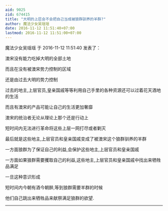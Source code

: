 ```yaml
---
aid: 9025
zid: 674415
title: "大明的上层会不会把自己当成被狼群驯养的羊群?"
author: 魔法少女吴瑶瑶
date: 2016-11-12 11:51:40+07:00
lastmod: 2016-11-12 11:51:00+07:00
---
```


魔法少女吴瑶瑶 于 2016-11-12 11:51:40 发表了：

澳宋没有能力吃掉大明的全部土地

而且在没有被澳宋势力控制的区域

还是由过去大明的势力控制

过去的地主,上层官员,皇亲国戚等等利用自己手里的各种资源还可以过着花天酒地的生活

而且有澳宋的产品可能让自己的生活更加奢靡

澳宋的统治者无论从理论上那个还是行动上

短时间内无法进行革命将这些上层一网打尽或者剿灭

最后就是这些地主,上层官员和皇亲国戚变成了被澳宋这个狼群驯养的羊群

一方面狼群为了保证自己的利益,会保护这些地主,上层官员和皇亲国戚

一方面如果狼群需要攫取自己的利益,这些地主,上层官员和皇亲国戚中找出来牺牲品满足

一旦这种意识形成

短时间内今朝有酒今朝醉,等到狼群需要羊群的时候

他们自己跳出来牺牲品来献祭满足狼群的欲望.

---
